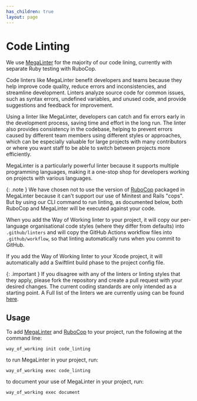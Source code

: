 ```yaml
---
has_children: true
layout: page
---
```


# Code Linting

We use [MegaLinter](https://megalinter.io/) for the majority of our code lining, currently with separate Ruby testing with RuboCop.

Code linters like MegaLinter benefit developers and teams because they help improve code quality, reduce errors and inconsistencies, and streamline development. Linters analyze source code for common issues, such as syntax errors, undefined variables, and unused code, and provide suggestions and feedback for improvement.

Using a linter like MegaLinter, developers can catch and fix errors early in the development process, saving time and effort in the long run.
The linter also provides consistency in the codebase, helping to prevent errors caused by different team members using different styles or approaches, which can be especially valuable for large projects with many contributors or where you want staff to be able to switch between projects more efficiently.

MegaLinter is a particularly powerful linter because it supports multiple programming languages, making it a one-stop shop for developers working on projects with various languages.

{: .note }
We have chosen not to use the version of [RuboCop](https://rubocop.org) packaged in MegaLinter because it can't support our use of Minitest and Rails "cops". But by using our CLI command to run linting, as documented below, both RuboCop and MegaLinter will be executed against your code.

When you add the Way of Working linter to your project, it will copy our per-language organisational code styles (where they differ from defaults) into `.github/linters` and will copy the GitHub Actions workflow files into `.github/workflow`, so that linting automatically runs when you commit to GitHub.

If you add the Way of Working linter to your Xcode project, it will automatically add a Swiftlint build phase to the project config file.

{: .important }
If you disagree with any of the linters or linting styles that they apply, please fork the repository and create a pull request with your desired changes. The current coding standards are only intended as a starting point. A Full list of the linters we are currently using can be found [here](linters.md).

## Usage

To add [MegaLinter](https://megalinter.io/) and [RuboCop](https://rubocop.org) to your project, run the following at the command line:

    way_of_working init code_linting

to run MegaLinter in your project, run:

    way_of_working exec code_linting

to document your use of MegaLinter in your project, run:

    way_of_working exec document

